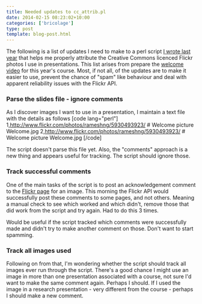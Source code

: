```yaml
---
title: Needed updates to cc_attrib.pl
date: 2014-02-15 08:23:02+10:00
categories: ['bricolage']
type: post
template: blog-post.html
---
```

The following is a list of updates I need to make to a perl script [I wrote last year](/blog2/2013/10/20/creative-commons-flickr-and-presentations-a-bit-of-tinkering/) that helps me properly attribute the Creative Commons licenced Flickr photos I use in presentations. This list arises from prepare the [welcome video](http://www.slideshare.net/davidj/welcome-to-edc3100-ict-and-pedagogy) for this year's course. Most, if not all, of the updates are to make it easier to use, prevent the chance of "spam" like behaviour and deal with apparent reliability issues with the Flickr API.

### Parse the slides file - ignore comments

As I discover images I want to use in a presentation, I maintain a text file with the details as follows \[code lang="perl"\] 1,http://www.flickr.com/photos/rameshng/5930493923/ # Welcome picture Welcome.jpg 2,http://www.flickr.com/photos/rameshng/5930493923/ # Welcome picture Welcome.jpg \[/code\]

The script doesn't parse this file yet. Also, the "comments" approach is a new thing and appears useful for tracking. The script should ignore those.

### Track successful comments

One of the main tasks of the script is to post an acknowledgement comment to the [Flickr page](http://www.flickr.com/photos/rameshng/5930493923/) for an image. This morning the Flickr API would successfully post these comments to some pages, and not others. Meaning a manual check to see which worked and which didn't, remove those that did work from the script and try again. Had to do this 3 times.

Would be useful if the script tracked which comments were successfully made and didn't try to make another comment on those. Don't want to start spamming.

### Track all images used

Following on from that, I'm wondering whether the script should track all images ever run through the script. There's a good chance I might use an image in more than one presentation associated with a course, not sure I'd want to make the same comment again. Perhaps I should. If I used the image in a research presentation - very different from the course - perhaps I should make a new comment.